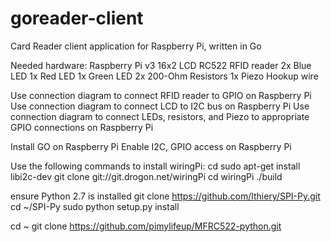 # goreader-client
Card Reader client application for Raspberry Pi, written in Go

Needed hardware:
Raspberry Pi v3
16x2 LCD
RC522 RFID reader
2x Blue LED
1x Red LED
1x Green LED
2x 200-Ohm Resistors
1x Piezo
Hookup wire

Use connection diagram to connect RFID reader to GPIO on Raspberry Pi
Use connection diagram to connect LCD to I2C bus on Raspberry Pi
Use connection diagram to connect LEDs, resistors, and Piezo to appropriate GPIO connections on Raspberry Pi

Install GO on Raspberry Pi
Enable I2C, GPIO access on Raspberry Pi

Use the following commands to install wiringPi:
cd
sudo apt-get install libi2c-dev
git clone git://git.drogon.net/wiringPi
cd wiringPi
./build

ensure Python 2.7 is installed
git clone https://github.com/lthiery/SPI-Py.git
cd ~/SPI-Py
sudo python setup.py install

cd ~
git clone https://github.com/pimylifeup/MFRC522-python.git



